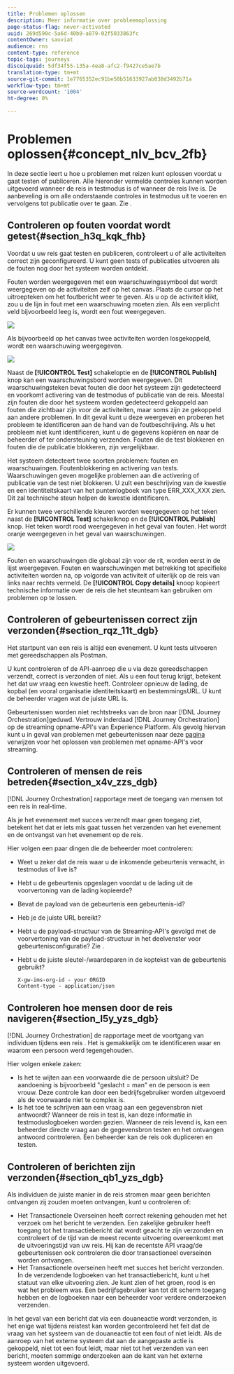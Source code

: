 ```yaml
---
title: Problemen oplossen
description: Meer informatie over probleemoplossing
page-status-flag: never-activated
uuid: 269d590c-5a6d-40b9-a879-02f5033863fc
contentOwner: sauviat
audience: rns
content-type: reference
topic-tags: journeys
discoiquuid: 5df34f55-135a-4ea8-afc2-f9427ce5ae7b
translation-type: tm+mt
source-git-commit: 1e7765352ec91be50b51633927ab038d3492b71a
workflow-type: tm+mt
source-wordcount: '1004'
ht-degree: 0%

---
```



# Problemen oplossen{#concept_nlv_bcv_2fb}

In deze sectie leert u hoe u problemen met reizen kunt oplossen voordat u gaat testen of publiceren. Alle hieronder vermelde controles kunnen worden uitgevoerd wanneer de reis in testmodus is of wanneer de reis live is. De aanbeveling is om alle onderstaande controles in testmodus uit te voeren en vervolgens tot publicatie over te gaan. Zie [](../building-journeys/testing-the-journey.md).

## Controleren op fouten voordat wordt getest{#section_h3q_kqk_fhb}

Voordat u uw reis gaat testen en publiceren, controleert u of alle activiteiten correct zijn geconfigureerd. U kunt geen tests of publicaties uitvoeren als de fouten nog door het systeem worden ontdekt.

Fouten worden weergegeven met een waarschuwingssymbool dat wordt weergegeven op de activiteiten zelf op het canvas. Plaats de cursor op het uitroepteken om het foutbericht weer te geven. Als u op de activiteit klikt, zou u de lijn in fout met een waarschuwing moeten zien. Als een verplicht veld bijvoorbeeld leeg is, wordt een fout weergegeven.

![](../assets/journey63.png)

Als bijvoorbeeld op het canvas twee activiteiten worden losgekoppeld, wordt een waarschuwing weergegeven.

![](../assets/canvas-disconnected.png)

Naast de **[!UICONTROL Test]** schakeloptie en de **[!UICONTROL Publish]** knop kan een waarschuwingsbord worden weergegeven. Dit waarschuwingsteken bevat fouten die door het systeem zijn gedetecteerd en voorkomt activering van de testmodus of publicatie van de reis. Meestal zijn fouten die door het systeem worden gedetecteerd gekoppeld aan fouten die zichtbaar zijn voor de activiteiten, maar soms zijn ze gekoppeld aan andere problemen. In dit geval kunt u deze weergeven en proberen het probleem te identificeren aan de hand van de foutbeschrijving. Als u het probleem niet kunt identificeren, kunt u de gegevens kopiëren en naar de beheerder of ter ondersteuning verzenden. Fouten die de test blokkeren en fouten die de publicatie blokkeren, zijn vergelijkbaar.

Het systeem detecteert twee soorten problemen: fouten en waarschuwingen. Foutenblokkering en activering van tests. Waarschuwingen geven mogelijke problemen aan die activering of publicatie van de test niet blokkeren. U zult een beschrijving van de kwestie en een identiteitskaart van het puntenlogboek van type ERR_XXX_XXX zien. Dit zal technische steun helpen de kwestie identificeren.

Er kunnen twee verschillende kleuren worden weergegeven op het teken naast de **[!UICONTROL Test]** schakelknop en de **[!UICONTROL Publish]** knop. Het teken wordt rood weergegeven in het geval van fouten. Het wordt oranje weergegeven in het geval van waarschuwingen.

![](../assets/journey75.png)

Fouten en waarschuwingen die globaal zijn voor de rit, worden eerst in de lijst weergegeven. Fouten en waarschuwingen met betrekking tot specifieke activiteiten worden na, op volgorde van activiteit of uiterlijk op de reis van links naar rechts vermeld. De **[!UICONTROL Copy details]** knoop kopieert technische informatie over de reis die het steunteam kan gebruiken om problemen op te lossen.

## Controleren of gebeurtenissen correct zijn verzonden{#section_rqz_11t_dgb}

Het startpunt van een reis is altijd een evenement. U kunt tests uitvoeren met gereedschappen als Postman.

U kunt controleren of de API-aanroep die u via deze gereedschappen verzendt, correct is verzonden of niet. Als u een fout terug krijgt, betekent het dat uw vraag een kwestie heeft. Controleer opnieuw de lading, de kopbal (en vooral organisatie identiteitskaart) en bestemmingsURL. U kunt de beheerder vragen wat de juiste URL is.

Gebeurtenissen worden niet rechtstreeks van de bron naar [!DNL Journey Orchestration]geduwd. Vertrouw inderdaad [!DNL Journey Orchestration] op de streaming opname-API&#39;s van Experience Platform. Als gevolg hiervan kunt u in geval van problemen met gebeurtenissen naar deze [pagina](https://docs.adobe.com/content/help/en/experience-platform/ingestion/streaming/troubleshooting.html) verwijzen voor het oplossen van problemen met opname-API&#39;s voor streaming.

## Controleren of mensen de reis betreden{#section_x4v_zzs_dgb}

[!DNL Journey Orchestration] rapportage meet de toegang van mensen tot een reis in real-time.

Als je het evenement met succes verzendt maar geen toegang ziet, betekent het dat er iets mis gaat tussen het verzenden van het evenement en de ontvangst van het evenement op de reis.

Hier volgen een paar dingen die de beheerder moet controleren:

* Weet u zeker dat de reis waar u de inkomende gebeurtenis verwacht, in testmodus of live is?
* Hebt u de gebeurtenis opgeslagen voordat u de lading uit de voorvertoning van de lading kopieerde?
* Bevat de payload van de gebeurtenis een gebeurtenis-id?
* Heb je de juiste URL bereikt?
* Hebt u de payload-structuur van de Streaming-API&#39;s gevolgd met de voorvertoning van de payload-structuur in het deelvenster voor gebeurtenisconfiguratie? Zie [](../event/previewing-the-payload.md).
* Hebt u de juiste sleutel-/waardeparen in de koptekst van de gebeurtenis gebruikt?

   ```
   X-gw-ims-org-id - your ORGID
   Content-type - application/json
   ```

## Controleren hoe mensen door de reis navigeren{#section_l5y_yzs_dgb}

[!DNL Journey Orchestration] de rapportage meet de voortgang van individuen tijdens een reis . Het is gemakkelijk om te identificeren waar en waarom een persoon werd tegengehouden.

Hier volgen enkele zaken:

* Is het te wijten aan een voorwaarde die de persoon uitsluit? De aandoening is bijvoorbeeld &quot;geslacht = man&quot; en de persoon is een vrouw. Deze controle kan door een bedrijfsgebruiker worden uitgevoerd als de voorwaarde niet te complex is.
* Is het toe te schrijven aan een vraag aan een gegevensbron niet antwoordt? Wanneer de reis in test is, kan deze informatie in testmoduslogboeken worden gezien. Wanneer de reis levend is, kan een beheerder directe vraag aan de gegevensbron testen en het ontvangen antwoord controleren. Een beheerder kan de reis ook dupliceren en testen.

## Controleren of berichten zijn verzonden{#section_qb1_yzs_dgb}

Als individuen de juiste manier in de reis stromen maar geen berichten ontvangen zij zouden moeten ontvangen, kunt u controleren of:

* Het Transactionele Overseinen heeft correct rekening gehouden met het verzoek om het bericht te verzenden. Een zakelijke gebruiker heeft toegang tot het transactiebericht dat wordt geacht te zijn verzonden en controleert of de tijd van de meest recente uitvoering overeenkomt met de uitvoeringstijd van uw reis. Hij kan de recentste API vraag/de gebeurtenissen ook controleren die door transactioneel overseinen worden ontvangen.
* Het Transactionele overseinen heeft met succes het bericht verzonden. In de verzendende logboeken van het transactiebericht, kunt u het statuut van elke uitvoering zien. Je kunt zien of het groen, rood is en wat het probleem was. Een bedrijfsgebruiker kan tot dit scherm toegang hebben en de logboeken naar een beheerder voor verdere onderzoeken verzenden.

In het geval van een bericht dat via een douaneactie wordt verzonden, is het enige wat tijdens reistest kan worden gecontroleerd het feit dat de vraag van het systeem van de douaneactie tot een fout of niet leidt. Als de aanroep van het externe systeem dat aan de aangepaste actie is gekoppeld, niet tot een fout leidt, maar niet tot het verzenden van een bericht, moeten sommige onderzoeken aan de kant van het externe systeem worden uitgevoerd.


